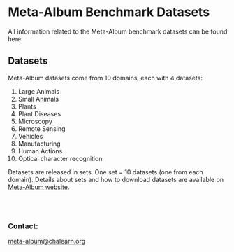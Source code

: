 # Meta-Album Benchmark Datasets

All information related to the Meta-Album benchmark datasets can be found here:


## Datasets
Meta-Album datasets come from 10 domains, each with 4 datasets:
1.  Large Animals  
2.  Small Animals
3.  Plants
4.  Plant Diseases
5.  Microscopy
6.  Remote Sensing
7.  Vehicles
8.  Manufacturing
9.  Human Actions
10. Optical character recognition  


Datasets are released in sets. One set = 10 datasets (one from each domain). Details about sets and how to download datasets are available on [Meta-Album website](https://meta-album.github.io/#datasets).

<br><br>



### Contact: 
meta-album@chalearn.org 
